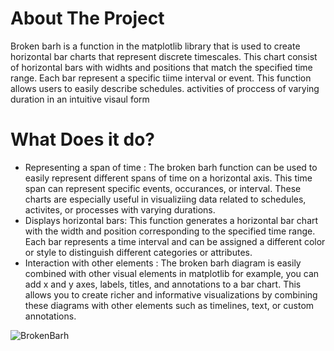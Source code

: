 # About The Project
Broken barh is a function in the matplotlib library that is used to create horizontal bar charts that represent discrete timescales.
This chart consist of horizontal bars with widhts and positions that match the specified time range.
Each bar represent a specific tiime interval or event. This function allows users to easily describe schedules. activities 
of proccess of varying duration in an intuitive visaul form

# What Does it do?
- Representing a span of time : The broken barh function can be used to easily represent different
  spans of time on a horizontal axis. This time span can represent specific events, occurances, or interval.
  These charts are especially useful in visualiziing data related to schedules, activites, or processes with
  varying durations.
- Displays horizontal bars: This function generates a horizontal bar chart with the width and position
  corresponding to the specified time range. Each bar represents a time interval and can be assigned a
  different color or style to distinguish different categories or attributes.
- Interaction with other elements : The broken barh diagram is easily combined with other visual elements
  in matplotlib for example, you can add x and y axes, labels, titles, and annotations to a bar
  chart. This allows you to create richer and informative visualizations by combining these diagrams with
  other elements such as timelines, text, or custom annotations.


![BrokenBarh](https://github.com/rifqanzalbina/matplotlib-Py/assets/124742008/6d6b9db3-f486-4310-86f8-1dc7c56e850a)
